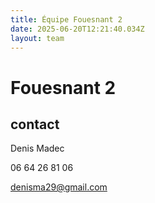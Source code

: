 ```yaml
---
title: Équipe Fouesnant 2
date: 2025-06-20T12:21:40.034Z
layout: team
---
```


# Fouesnant 2



## contact 

Denis Madec

06 64 26 81 06

denisma29@gmail.com


